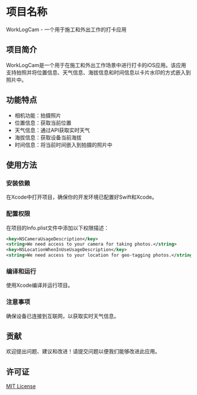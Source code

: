 # 项目名称

WorkLogCam - 一个用于施工和外出工作的打卡应用

## 项目简介

WorkLogCam是一个用于在施工和外出工作场景中进行打卡的iOS应用。该应用支持拍照并将位置信息、天气信息、海拔信息和时间信息以卡片水印的方式嵌入到照片中。

## 功能特点

- 相机功能：拍摄照片
- 位置信息：获取当前位置
- 天气信息：通过API获取实时天气
- 海拔信息：获取设备当前海拔
- 时间信息：将当前时间嵌入到拍摄的照片中

## 使用方法

### 安装依赖

在Xcode中打开项目，确保你的开发环境已配置好Swift和Xcode。

### 配置权限

在项目的Info.plist文件中添加以下权限描述：

```xml
<key>NSCameraUsageDescription</key>
<string>We need access to your camera for taking photos.</string>
<key>NSLocationWhenInUseUsageDescription</key>
<string>We need access to your location for geo-tagging photos.</string>
```

### 编译和运行

使用Xcode编译并运行项目。

### 注意事项

确保设备已连接到互联网，以获取实时天气信息。

## 贡献

欢迎提出问题、建议和改进！请提交问题以便我们能够改进此应用。

## 许可证

[MIT License](LICENSE)
